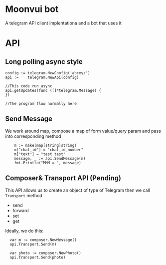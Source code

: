 # Moonvui bot

A telegram API client implentationa and a bot that uses it


# API


## Long polling async style
```
config := telegram.NewConfig('abcxyz')
api :=    telegram.NewApi(config)

//This code run async
api.getUpdates(func ([]*telegram.Message) {
})

//The program flow normally here
```

## Send Message

We work around map, compose a map of form value/query param and pass
into corresponding method

```
	m := make(map[string]string)
	m["chat_id"] = "chat_id_number"
	m["text"] = "test test"
	message, _ := api.SendMessage(m)
	fmt.Println("MMM = ", message)
```

## Composer& Transport API (Pending)

This API allows us to create an object of type of Telegram then we call
`Transport` method

  * send
  * forward
  * set
  * get


Ideally, we do this:

```
  var m := composer.NewMessage()
  api.Transport.Send(m)

  var photo := composer.NewPhoto()
  api.Transport.Send(photo)
```
